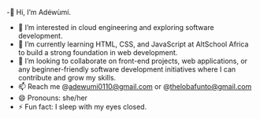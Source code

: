 -👋 Hi, I’m Adéwùmí.
- 👀 I’m interested in cloud engineering and exploring software development.
- 🌱 I’m currently learning HTML, CSS, and JavaScript at AltSchool Africa to build a strong foundation in web development.
- 💞️ I’m looking to collaborate on front-end projects, web applications, or any beginner-friendly software development initiatives where I can contribute and grow my skills.
- 📫 Reach me @adewumi0110@gmail.com or @thelobafunto@gmail.com
- 😄 Pronouns: she/her
- ⚡ Fun fact: I sleep with my eyes closed.

<!---
Adewuumii/Adewuumii is a ✨ special ✨ repository because its `README.md` (this file) appears on your GitHub profile.
You can click the Preview link to take a look at your changes.
--->

